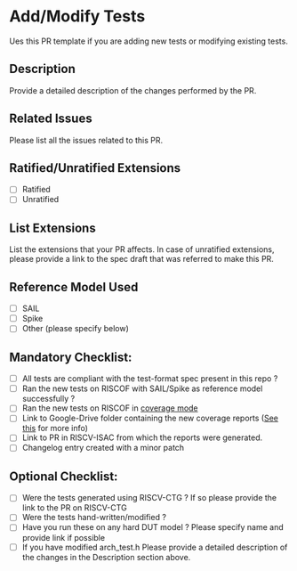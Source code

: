# Add/Modify Tests

Ues this PR template if you are adding new tests or modifying existing tests.

## Description

Provide a detailed description of the changes performed by the PR.

## Related Issues

Please list all the issues related to this PR.

## Ratified/Unratified Extensions

- [ ] Ratified
- [ ] Unratified

## List Extensions

List the extensions that your PR affects. In case of unratified extensions, please provide a link to
the spec draft that was referred to make this PR.

## Reference Model Used

- [ ] SAIL
- [ ] Spike
- [ ] Other (please specify below)

## Mandatory Checklist:

  - [ ] All tests are compliant with the test-format spec present in this repo ?
  - [ ] Ran the new tests on RISCOF with SAIL/Spike as reference model successfully ?
  - [ ] Ran the new tests on RISCOF in [coverage mode](https://riscof.readthedocs.io/en/stable/commands.html#coverage)
  - [ ] Link to Google-Drive folder containing the new coverage reports ([See this]() for more info)
  - [ ] Link to PR in RISCV-ISAC from which the reports were generated.
  - [ ] Changelog entry created with a minor patch

## Optional Checklist:

  - [ ] Were the tests generated using RISCV-CTG ? If so please provide the link to the PR on RISCV-CTG
  - [ ] Were the tests hand-written/modified ?
  - [ ] Have you run these on any hard DUT model ? Please specify name and provide link if possible
  - [ ] If you have modified arch\_test.h Please provide a detailed description of the changes in
        the Description section above.
